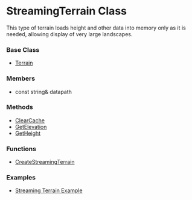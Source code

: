 # StreamingTerrain Class
This type of terrain loads height and other data into memory only as it is needed, allowing display of very large landscapes.
### Base Class
* [Terrain](../Terrain/README.md)
### Members
* const string& datapath
### Methods
* [ClearCache](ClearCache.md)
* [GetElevation](GetElevation.md)
* [GetHeight](GetHeight.md)
### Functions
* [CreateStreamingTerrain](CreateStreamingTerrain.md)
### Examples
* [Streaming Terrain Example](CreateStreamingTerrain.md)
